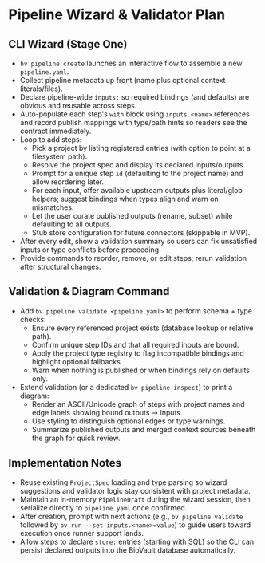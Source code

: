 # Pipeline Wizard & Validator Plan

## CLI Wizard (Stage One)
- `bv pipeline create` launches an interactive flow to assemble a new `pipeline.yaml`.
- Collect pipeline metadata up front (name plus optional context literals/files).
- Declare pipeline-wide `inputs:` so required bindings (and defaults) are obvious and reusable across steps.
- Auto-populate each step's `with` block using `inputs.<name>` references and record publish mappings with type/path hints so readers see the contract immediately.
- Loop to add steps:
  - Pick a project by listing registered entries (with option to point at a filesystem path).
  - Resolve the project spec and display its declared inputs/outputs.
  - Prompt for a unique step `id` (defaulting to the project name) and allow reordering later.
  - For each input, offer available upstream outputs plus literal/glob helpers; suggest bindings when types align and warn on mismatches.
  - Let the user curate published outputs (rename, subset) while defaulting to all outputs.
  - Stub store configuration for future connectors (skippable in MVP).
- After every edit, show a validation summary so users can fix unsatisfied inputs or type conflicts before proceeding.
- Provide commands to reorder, remove, or edit steps; rerun validation after structural changes.

## Validation & Diagram Command
- Add `bv pipeline validate <pipeline.yaml>` to perform schema + type checks:
  - Ensure every referenced project exists (database lookup or relative path).
  - Confirm unique step IDs and that all required inputs are bound.
  - Apply the project type registry to flag incompatible bindings and highlight optional fallbacks.
  - Warn when nothing is published or when bindings rely on defaults only.
- Extend validation (or a dedicated `bv pipeline inspect`) to print a diagram:
  - Render an ASCII/Unicode graph of steps with project names and edge labels showing bound outputs → inputs.
  - Use styling to distinguish optional edges or type warnings.
  - Summarize published outputs and merged context sources beneath the graph for quick review.

## Implementation Notes
- Reuse existing `ProjectSpec` loading and type parsing so wizard suggestions and validator logic stay consistent with project metadata.
- Maintain an in-memory `PipelineDraft` during the wizard session, then serialize directly to `pipeline.yaml` once confirmed.
- After creation, prompt with next actions (e.g., `bv pipeline validate` followed by `bv run --set inputs.<name>=value`) to guide users toward execution once runner support lands.
- Allow steps to declare `store:` entries (starting with SQL) so the CLI can persist declared outputs into the BioVault database automatically.
